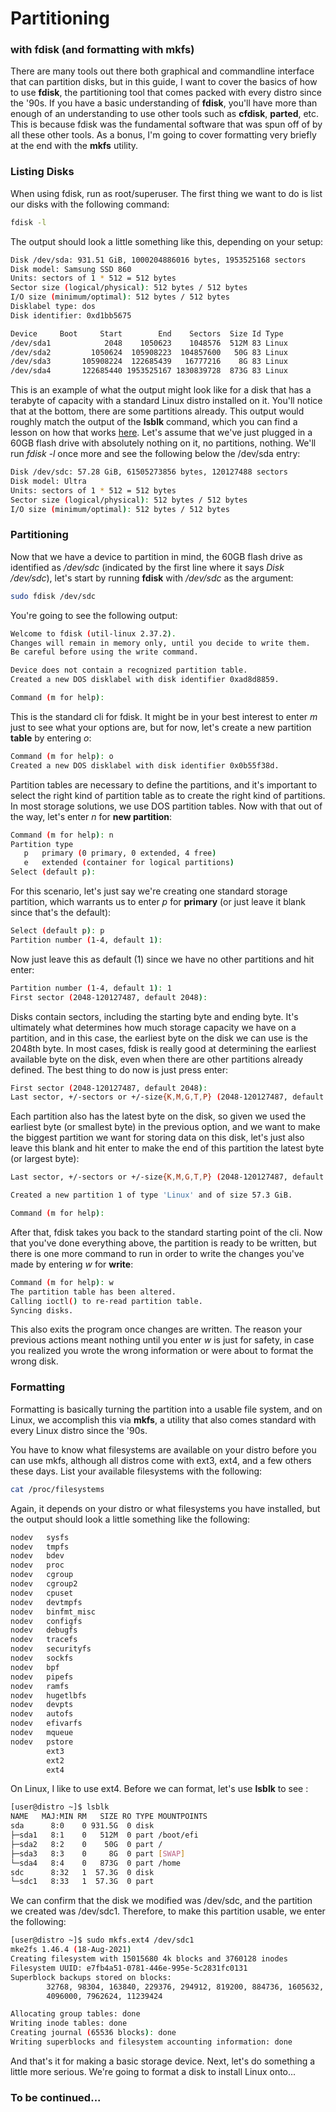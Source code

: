 # Partitioning
### with fdisk (and formatting with mkfs)

There are many tools out there both graphical and commandline interface that can partition disks, but in this guide, I want to cover the basics of how to use **fdisk**, the partitioning tool that comes packed with every distro since the '90s. If you have a basic understanding of **fdisk**, you'll have more than enough of an understanding to use other tools such as **cfdisk**, **parted**, etc. This is because fdisk was the fundamental software that was spun off of by all these other tools. As a bonus, I'm going to cover formatting very briefly at the end with the **mkfs** utility.

### Listing Disks
When using fdisk, run as root/superuser. The first thing we want to do is list our disks with the following command:
```bash
fdisk -l
```

The output should look a little something like this, depending on your setup:
```bash
Disk /dev/sda: 931.51 GiB, 1000204886016 bytes, 1953525168 sectors
Disk model: Samsung SSD 860 
Units: sectors of 1 * 512 = 512 bytes
Sector size (logical/physical): 512 bytes / 512 bytes
I/O size (minimum/optimal): 512 bytes / 512 bytes
Disklabel type: dos
Disk identifier: 0xd1bb5675

Device     Boot     Start        End    Sectors  Size Id Type
/dev/sda1            2048    1050623    1048576  512M 83 Linux
/dev/sda2         1050624  105908223  104857600   50G 83 Linux
/dev/sda3       105908224  122685439   16777216    8G 83 Linux
/dev/sda4       122685440 1953525167 1830839728  873G 83 Linux
```

This is an example of what the output might look like for a disk that has a terabyte of capacity with a standard Linux distro installed on it. You'll notice that at the bottom, there are some partitions already. This output would roughly match the output of the **lsblk** command, which you can find a lesson on how that works [here](https://github.com/nliaquin/linux-guides/blob/main/lsblk.md). Let's assume that we've just plugged in a 60GB flash drive with absolutely nothing on it, no partitions, nothing. We'll run *fdisk -l* once more and see the following below the /dev/sda entry:
```bash
Disk /dev/sdc: 57.28 GiB, 61505273856 bytes, 120127488 sectors
Disk model: Ultra           
Units: sectors of 1 * 512 = 512 bytes
Sector size (logical/physical): 512 bytes / 512 bytes
I/O size (minimum/optimal): 512 bytes / 512 bytes
```

### Partitioning
Now that we have a device to partition in mind, the 60GB flash drive as identified as */dev/sdc* (indicated by the first line where it says *Disk /dev/sdc*), let's start by running **fdisk** with */dev/sdc* as the argument:
```bash
sudo fdisk /dev/sdc
```

You're going to see the following output:
```bash
Welcome to fdisk (util-linux 2.37.2).
Changes will remain in memory only, until you decide to write them.
Be careful before using the write command.

Device does not contain a recognized partition table.
Created a new DOS disklabel with disk identifier 0xad8d8859.

Command (m for help): 
```

This is the standard cli for fdisk. It might be in your best interest to enter *m* just to see what your options are, but for now, let's create a new partition **table** by entering *o*:
```bash
Command (m for help): o
Created a new DOS disklabel with disk identifier 0x0b55f38d.
```

Partition tables are necessary to define the partitions, and it's important to select the right kind of partition table as to create the right kind of partitions. In most storage solutions, we use DOS partition tables. Now with that out of the way, let's enter *n* for **new partition**:
```bash
Command (m for help): n
Partition type
   p   primary (0 primary, 0 extended, 4 free)
   e   extended (container for logical partitions)
Select (default p): 
```

For this scenario, let's just say we're creating one standard storage partition, which warrants us to enter *p* for **primary** (or just leave it blank since that's the default):
```bash
Select (default p): p
Partition number (1-4, default 1): 
```

Now just leave this as default (1) since we have no other partitions and hit enter:
```bash
Partition number (1-4, default 1): 1
First sector (2048-120127487, default 2048): 
```

Disks contain sectors, including the starting byte and ending byte. It's ultimately what determines how much storage capacity we have on a partition, and in this case, the earliest byte on the disk we can use is the 2048th byte. In most cases, fdisk is really good at determining the earliest available byte on the disk, even when there are other partitions already defined. The best thing to do now is just press enter:
```bash
First sector (2048-120127487, default 2048): 
Last sector, +/-sectors or +/-size{K,M,G,T,P} (2048-120127487, default 120127487): 
```

Each partition also has the latest byte on the disk, so given we used the earliest byte (or smallest byte) in the previous option, and we want to make the biggest partition we want for storing data on this disk, let's just also leave this blank and hit enter to make the end of this partition the latest byte (or largest byte):
```bash
Last sector, +/-sectors or +/-size{K,M,G,T,P} (2048-120127487, default 120127487): 

Created a new partition 1 of type 'Linux' and of size 57.3 GiB.

Command (m for help): 
```

After that, fdisk takes you back to the standard starting point of the cli. Now that you've done everything above, the partition is ready to be written, but there is one more command to run in order to write the changes you've made by entering *w* for **write**:
```bash
Command (m for help): w
The partition table has been altered.
Calling ioctl() to re-read partition table.
Syncing disks.
```

This also exits the program once changes are written. The reason your previous actions meant nothing until you enter *w* is just for safety, in case you realized you wrote the wrong information or were about to format the wrong disk.

### Formatting
Formatting is basically turning the partition into a usable file system, and on Linux, we accomplish this via **mkfs**, a utility that also comes standard with every Linux distro since the '90s.

You have to know what filesystems are available on your distro before you can use mkfs, although all distros come with ext3, ext4, and a few others these days. List your available filesystems with the following:
```bash
cat /proc/filesystems
```

Again, it depends on your distro or what filesystems you have installed, but the output should look a little something like the following:
```bash
nodev   sysfs
nodev   tmpfs
nodev   bdev
nodev   proc
nodev   cgroup
nodev   cgroup2
nodev   cpuset
nodev   devtmpfs
nodev   binfmt_misc
nodev   configfs
nodev   debugfs
nodev   tracefs
nodev   securityfs
nodev   sockfs
nodev   bpf
nodev   pipefs
nodev   ramfs
nodev   hugetlbfs
nodev   devpts
nodev   autofs
nodev   efivarfs
nodev   mqueue
nodev   pstore
        ext3
        ext2
        ext4
```

On Linux, I like to use ext4. Before we can format, let's use **lsblk** to see :
```bash
[user@distro ~]$ lsblk
NAME   MAJ:MIN RM   SIZE RO TYPE MOUNTPOINTS
sda      8:0    0 931.5G  0 disk 
├─sda1   8:1    0   512M  0 part /boot/efi
├─sda2   8:2    0    50G  0 part /
├─sda3   8:3    0     8G  0 part [SWAP]
└─sda4   8:4    0   873G  0 part /home
sdc      8:32   1  57.3G  0 disk 
└─sdc1   8:33   1  57.3G  0 part
```

We can confirm that the disk we modified was /dev/sdc, and the partition we created was /dev/sdc1. Therefore, to make this partition usable, we enter the following:
```bash
[user@distro ~]$ sudo mkfs.ext4 /dev/sdc1
mke2fs 1.46.4 (18-Aug-2021)
Creating filesystem with 15015680 4k blocks and 3760128 inodes
Filesystem UUID: e7fb4a51-0781-446e-995e-5c2831fc0131
Superblock backups stored on blocks: 
        32768, 98304, 163840, 229376, 294912, 819200, 884736, 1605632, 2654208, 
        4096000, 7962624, 11239424

Allocating group tables: done                            
Writing inode tables: done                            
Creating journal (65536 blocks): done
Writing superblocks and filesystem accounting information: done
```

And that's it for making a basic storage device. Next, let's do something a little more serious. We're going to format a disk to install Linux onto...

### To be continued...
